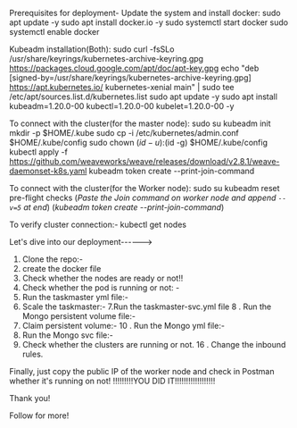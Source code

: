 Prerequisites for deployment-
Update the system and install docker:
sudo apt update -y
sudo apt install docker.io -y
sudo systemctl start docker
sudo systemctl enable docker


Kubeadm installation(Both):
sudo curl -fsSLo /usr/share/keyrings/kubernetes-archive-keyring.gpg https://packages.cloud.google.com/apt/doc/apt-key.gpg
echo "deb [signed-by=/usr/share/keyrings/kubernetes-archive-keyring.gpg] https://apt.kubernetes.io/ kubernetes-xenial main" | sudo tee /etc/apt/sources.list.d/kubernetes.list
sudo apt update -y
sudo apt install kubeadm=1.20.0-00 kubectl=1.20.0-00 kubelet=1.20.0-00 -y


To connect with the cluster(for the master node):
sudo su
kubeadm init
mkdir -p $HOME/.kube
sudo cp -i /etc/kubernetes/admin.conf $HOME/.kube/config
sudo chown $(id -u):$(id -g) $HOME/.kube/config
kubectl apply -f https://github.com/weaveworks/weave/releases/download/v2.8.1/weave-daemonset-k8s.yaml
kubeadm token create --print-join-command


To connect with the cluster(for the Worker node):
sudo su
kubeadm reset pre-flight checks
(*Paste the Join command on worker node and append `--v=5` at end*)
(*kubeadm token create --print-join-command*)


To verify cluster connection:-
kubectl get nodes


Let's dive into our deployment------>
1. Clone the repo:-
2. create the docker file
3. Check whether the nodes are ready or not!!
4. Check whether the pod is running or not: -
5. Run the taskmaster yml file:-
6. Scale the taskmaster:-
7.Run the taskmaster-svc.yml file
8 . Run the Mongo persistent volume file:-
9. Claim persistent volume:-
10 . Run the Mongo yml file:-
11. Run the Mongo svc file:-
15. Check whether the clusters are running or not.
16 . Change the inbound rules.

Finally, just copy the public IP of the worker node and check in Postman whether it's running on not!
!!!!!!!!!YOU DID IT!!!!!!!!!!!!!!!!!!

Thank you!

Follow for more!

